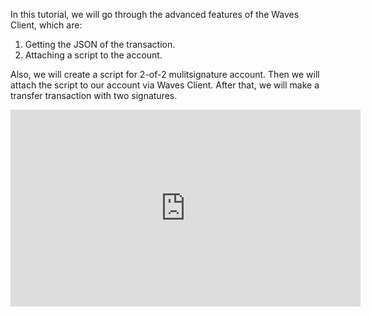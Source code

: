 In this tutorial, we will go through the advanced features of the Waves Client, which are:

1. Getting the JSON of the transaction.
2. Attaching a script to the account.

Also, we will create a script for 2-of-2 mulitsignature account. Then we will attach the script to our account via Waves Client. After that, we will make a transfer transaction with two signatures.

<iframe width="560" height="315" src="https://www.youtube.com/embed/OIQoheOYJw8" frameborder="0" allow="accelerometer; autoplay; encrypted-media; gyroscope; picture-in-picture; allowfullscreen;"></iframe>
